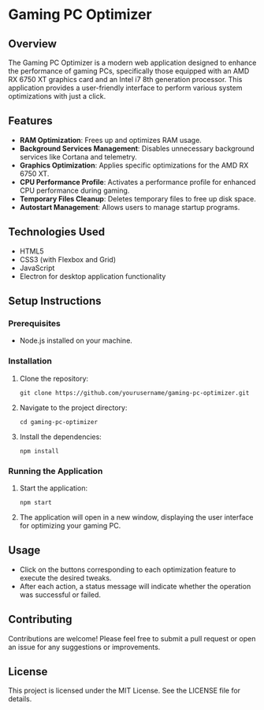 # Gaming PC Optimizer

## Overview
The Gaming PC Optimizer is a modern web application designed to enhance the performance of gaming PCs, specifically those equipped with an AMD RX 6750 XT graphics card and an Intel i7 8th generation processor. This application provides a user-friendly interface to perform various system optimizations with just a click.

## Features
- **RAM Optimization**: Frees up and optimizes RAM usage.
- **Background Services Management**: Disables unnecessary background services like Cortana and telemetry.
- **Graphics Optimization**: Applies specific optimizations for the AMD RX 6750 XT.
- **CPU Performance Profile**: Activates a performance profile for enhanced CPU performance during gaming.
- **Temporary Files Cleanup**: Deletes temporary files to free up disk space.
- **Autostart Management**: Allows users to manage startup programs.

## Technologies Used
- HTML5
- CSS3 (with Flexbox and Grid)
- JavaScript
- Electron for desktop application functionality

## Setup Instructions

### Prerequisites
- Node.js installed on your machine.

### Installation
1. Clone the repository:
   ```
   git clone https://github.com/yourusername/gaming-pc-optimizer.git
   ```
2. Navigate to the project directory:
   ```
   cd gaming-pc-optimizer
   ```
3. Install the dependencies:
   ```
   npm install
   ```

### Running the Application
1. Start the application:
   ```
   npm start
   ```
2. The application will open in a new window, displaying the user interface for optimizing your gaming PC.

## Usage
- Click on the buttons corresponding to each optimization feature to execute the desired tweaks.
- After each action, a status message will indicate whether the operation was successful or failed.

## Contributing
Contributions are welcome! Please feel free to submit a pull request or open an issue for any suggestions or improvements.

## License
This project is licensed under the MIT License. See the LICENSE file for details.